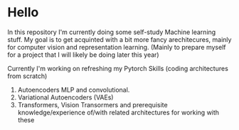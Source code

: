 # Hello #


In this repository I'm currently doing some self-study Machine learning stuff. My goal is to get acquinted with a bit more fancy arechitecures, mainly for computer vision and representation learning. (Mainly to prepare myself for a project that I will likely be doing later this year)

Currently I'm working on refreshing my Pytorch Skills (coding architectures from scratch)

1. Autoencoders MLP and convolutional. 
2. Variational Autoencoders (VAEs)
3. Transformers, Vision Transormers and prerequisite knowledge/experience of/with related architectures for working with these